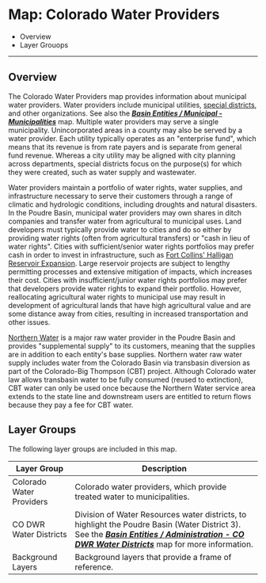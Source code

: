 # Map: Colorado Water Providers

* Overview
* Layer Grouops

-----------

## Overview

The Colorado Water Providers map provides information about municipal water providers.
Water providers include municipal utilities, [special districts](https://www.sdaco.org/),
and other organizations.  See also the
[***Basin Entities / Municipal - Municipalities***](#map/entities-municipalities) map.
Multiple water providers may serve a single municipality.
Unincorporated areas in a county may also be served by a water provider.
Each utility typically operates as an "enterprise fund",
which means that its revenue is from rate payers and is separate from general fund revenue.
Whereas a city utility may be aligned with city planning across departments,
special districts focus on the purpose(s) for which they were created,
such as water supply and wastewater.

Water providers maintain a portfolio of water rights, water supplies, and infrastructure necessary
to serve their customers through a range of climatic and hydrologic conditions,
including droughts and natural disasters.
In the Poudre Basin, municipal water providers may own shares in ditch companies and
transfer water from agricultural to municipal uses.
Land developers must typically provide water to cities and do so either by providing water rights
(often from agricultural transfers) or "cash in lieu of water rights".
Cities with sufficient/senior water rights portfolios may prefer cash in order to invest in
infrastructure, such as
[Fort Collins' Halligan Reservoir Expansion](https://www.fcgov.com/halligan/).
Large reservoir projects are subject to lengthy permitting processes and extensive mitigation of impacts,
which increases their cost.
Cities with insufficient/junior water rights portfolios may prefer that
developers provide water rights to expand their portfolio.
However, reallocating agricultural water rights to municipal use may result in
development of agricultural lands that have high agricultural value and are some distance
away from cities, resulting in increased transportation and other issues.

[Northern Water](https://www.northernwater.org/) is a major raw water provider in the Poudre Basin
and provides "supplemental supply" to its customers, meaning that the supplies are in addition
to each entity's base supplies.
Northern water raw water supply includes water from the Colorado Basin via transbasin diversion
as part of the Colorado-Big Thompson (CBT) project.
Although Colorado water law allows transbasin water to be fully consumed (reused to extinction),
CBT water can only be used once because the Northern Water service area extends to the
state line and downstream users are entitled to return flows because they pay a fee for CBT water.

## Layer Groups

The following layer groups are included in this map.

| **Layer Group** | **Description** |
| -- | -- |
| Colorado Water Providers | Colorado water providers, which provide treated water to municipalities. |
| CO DWR Water Districts | Division of Water Resources water districts, to highlight the Poudre Basin (Water District 3).  See the [***Basin Entities / Administration - CO DWR Water Districts***](#map/entities-codwr-waterdistricts) map for more information. |
| Background Layers | Background layers that provide a frame of reference. |
